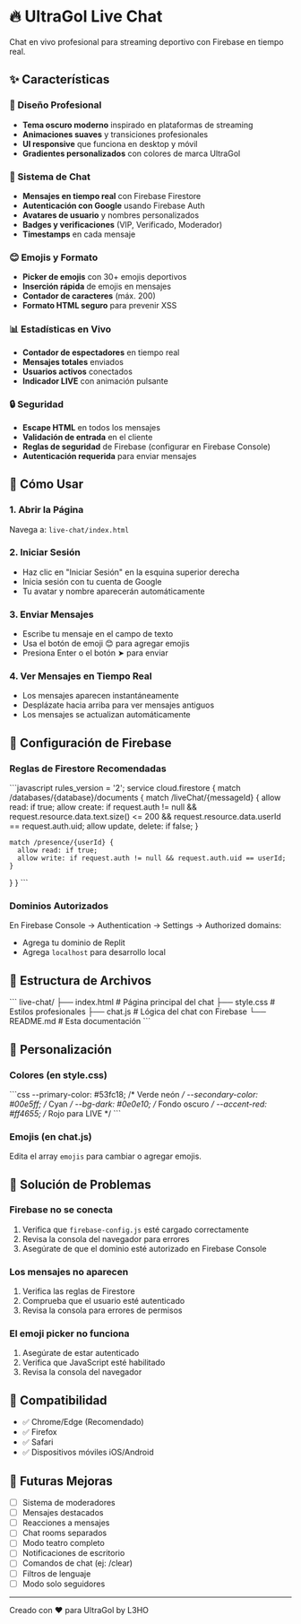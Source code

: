 # 🔥 UltraGol Live Chat

Chat en vivo profesional para streaming deportivo con Firebase en tiempo real.

## ✨ Características

### 🎨 Diseño Profesional
- **Tema oscuro moderno** inspirado en plataformas de streaming
- **Animaciones suaves** y transiciones profesionales
- **UI responsive** que funciona en desktop y móvil
- **Gradientes personalizados** con colores de marca UltraGol

### 💬 Sistema de Chat
- **Mensajes en tiempo real** con Firebase Firestore
- **Autenticación con Google** usando Firebase Auth
- **Avatares de usuario** y nombres personalizados
- **Badges y verificaciones** (VIP, Verificado, Moderador)
- **Timestamps** en cada mensaje

### 😊 Emojis y Formato
- **Picker de emojis** con 30+ emojis deportivos
- **Inserción rápida** de emojis en mensajes
- **Contador de caracteres** (máx. 200)
- **Formato HTML seguro** para prevenir XSS

### 📊 Estadísticas en Vivo
- **Contador de espectadores** en tiempo real
- **Mensajes totales** enviados
- **Usuarios activos** conectados
- **Indicador LIVE** con animación pulsante

### 🔒 Seguridad
- **Escape HTML** en todos los mensajes
- **Validación de entrada** en el cliente
- **Reglas de seguridad** de Firebase (configurar en Firebase Console)
- **Autenticación requerida** para enviar mensajes

## 🚀 Cómo Usar

### 1. Abrir la Página
Navega a: `live-chat/index.html`

### 2. Iniciar Sesión
- Haz clic en "Iniciar Sesión" en la esquina superior derecha
- Inicia sesión con tu cuenta de Google
- Tu avatar y nombre aparecerán automáticamente

### 3. Enviar Mensajes
- Escribe tu mensaje en el campo de texto
- Usa el botón de emoji 😊 para agregar emojis
- Presiona Enter o el botón ➤ para enviar

### 4. Ver Mensajes en Tiempo Real
- Los mensajes aparecen instantáneamente
- Desplázate hacia arriba para ver mensajes antiguos
- Los mensajes se actualizan automáticamente

## 🔧 Configuración de Firebase

### Reglas de Firestore Recomendadas

\`\`\`javascript
rules_version = '2';
service cloud.firestore {
  match /databases/{database}/documents {
    match /liveChat/{messageId} {
      allow read: if true;
      allow create: if request.auth != null 
        && request.resource.data.text.size() <= 200
        && request.resource.data.userId == request.auth.uid;
      allow update, delete: if false;
    }
    
    match /presence/{userId} {
      allow read: if true;
      allow write: if request.auth != null && request.auth.uid == userId;
    }
  }
}
\`\`\`

### Dominios Autorizados
En Firebase Console → Authentication → Settings → Authorized domains:
- Agrega tu dominio de Replit
- Agrega `localhost` para desarrollo local

## 🎯 Estructura de Archivos

\`\`\`
live-chat/
├── index.html       # Página principal del chat
├── style.css        # Estilos profesionales
├── chat.js          # Lógica del chat con Firebase
└── README.md        # Esta documentación
\`\`\`

## 🎨 Personalización

### Colores (en style.css)
\`\`\`css
--primary-color: #53fc18;    /* Verde neón */
--secondary-color: #00e5ff;  /* Cyan */
--bg-dark: #0e0e10;          /* Fondo oscuro */
--accent-red: #ff4655;       /* Rojo para LIVE */
\`\`\`

### Emojis (en chat.js)
Edita el array `emojis` para cambiar o agregar emojis.

## 🐛 Solución de Problemas

### Firebase no se conecta
1. Verifica que `firebase-config.js` esté cargado correctamente
2. Revisa la consola del navegador para errores
3. Asegúrate de que el dominio esté autorizado en Firebase Console

### Los mensajes no aparecen
1. Verifica las reglas de Firestore
2. Comprueba que el usuario esté autenticado
3. Revisa la consola para errores de permisos

### El emoji picker no funciona
1. Asegúrate de estar autenticado
2. Verifica que JavaScript esté habilitado
3. Revisa la consola del navegador

## 📱 Compatibilidad

- ✅ Chrome/Edge (Recomendado)
- ✅ Firefox
- ✅ Safari
- ✅ Dispositivos móviles iOS/Android

## 🔮 Futuras Mejoras

- [ ] Sistema de moderadores
- [ ] Mensajes destacados
- [ ] Reacciones a mensajes
- [ ] Chat rooms separados
- [ ] Modo teatro completo
- [ ] Notificaciones de escritorio
- [ ] Comandos de chat (ej: /clear)
- [ ] Filtros de lenguaje
- [ ] Modo solo seguidores

---

Creado con ❤️ para UltraGol by L3HO
